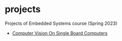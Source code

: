 # projects

Projects of Embedded Systems course (Spring 2023)

- [Computer Vision On Single Board Computers](./computer-vision-on-single-board-computers/README.md)
